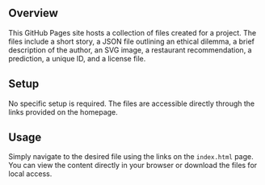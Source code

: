 ## Overview

This GitHub Pages site hosts a collection of files created for a project. The files include a short story, a JSON file outlining an ethical dilemma, a brief description of the author, an SVG image, a restaurant recommendation, a prediction, a unique ID, and a license file.

## Setup

No specific setup is required. The files are accessible directly through the links provided on the homepage.

## Usage

Simply navigate to the desired file using the links on the `index.html` page. You can view the content directly in your browser or download the files for local access.